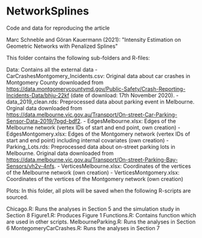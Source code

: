 # NetworkSplines
Code and data for reproducing the article

Marc Schneble and Göran Kauermann (2021): "Intensity Estimation on Geometric Networks with Penalized Splines"

This folder contains the following sub-folders and R-files:

Data: Contains all the external data
	- CarCrashesMontgomery_Incidents.csv: Original data about car crashes in Montgomery County downloaded from https://data.montgomerycountymd.gov/Public-Safety/Crash-Reporting-Incidents-Data/bhju-22kf (date of download: 17th November 2020).
	- data_2019_clean.rds: Preprocessed data about parking event in Melbourne. Orginal data downloaded from https://data.melbourne.vic.gov.au/Transport/On-street-Car-Parking-Sensor-Data-2019/7pgd-bdf2.
	- EdgesMelbourne.xlsx: Edges of the Melbourne network (vertex IDs of start and end point, own creation)
	- EdgesMontgomery.xlsx: Edges of the Montgomery network (vertex IDs of start and end point) 
	  including internal covariates (own creation)
	- Parking_Lots.rds: Preprocessed data about on-street parking lots in Melbourne. Original data downloaded from https://data.melbourne.vic.gov.au/Transport/On-street-Parking-Bay-Sensors/vh2v-4nfs.
	- VerticesMelbourne.xlsx: Coordinates of the vertices of the Melbourne network (own creation)
	- VerticesMontgomery.xlsx: Coordinates of the vertices of the Montgomery network (own creation)

Plots: In this folder, all plots will be saved when the following R-scripts are sourced.

Chicago.R: Runs the analyses in Section 5 and the simulation study in Section 8
Figure1.R: Produces Figure 1
Functions.R: Contains function which are used in other scripts. 
MelbourneParking.R: Runs the analyses in Section 6 
MontegomeryCarCrashes.R: Runs the analyses in Section 7